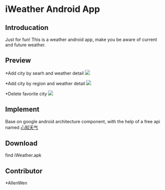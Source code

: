# iWeather Android App
## Introducation 
Just for fun! This is a weather android app, make you be aware of current and future weather.
## Preview
*Add city by searh and weather detail
![](https://github.com/AllenWen/iWeather/blob/master/images/20171118_134919.gif)

*Add city by region and weather detail
![](https://github.com/AllenWen/iWeather/blob/master/images/20171118_135032.gif)

*Delete favorite city
![](https://github.com/AllenWen/iWeather/blob/master/images/20171118_135146.gif)

## Implement
Base on google android architecture component, with the help of a free api named [心知天气](https://www.seniverse.com/)
## Download
find iWeather.apk
## Contributor
*AllenWen

